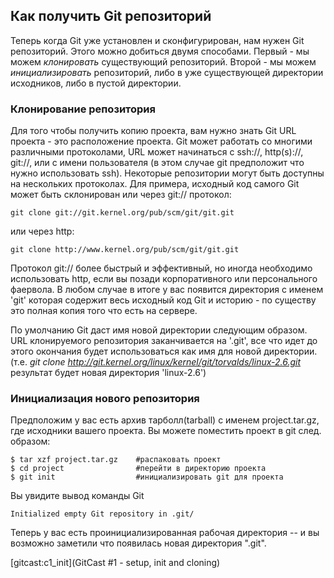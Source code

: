 ## Как получить Git репозиторий ##

Теперь когда Git уже установлен и сконфигурирован, нам нужен Git репозиторий. Этого можно добиться двумя способами. Первый - мы можем *клонировать* существующий репозиторий. Второй - мы можем *инициализировать* репозиторий, либо в уже существующей директории исходников, либо в пустой директории.

### Клонирование репозитория ###

Для того чтобы получить копию проекта, вам нужно знать Git URL проекта - это расположение проекта. Git может работать со многими различными протоколами, URL может начинаться с ssh://, http(s)://, git://, или с имени пользователя (в этом случае git предположит что нужно использовать ssh). Некоторые репозитории могут быть доступны на нескольких протоколах. Для примера, исходный код самого Git может быть склонирован или через git:// протокол:

    git clone git://git.kernel.org/pub/scm/git/git.git

или через http:

    git clone http://www.kernel.org/pub/scm/git/git.git

Протокол git:// более быстрый и эффективный, но иногда необходимо использовать http, если вы позади корпоративного  или персонального фаервола. В любом случае в итоге у вас появится директория с именем 'git' которая содержит весь исходный код Git и историю - по существу это полная копия того что есть на сервере.

По умолчанию Git даст имя новой директории следующим образом. URL клонируемого репозитория заканчивается на '.git', все что идет до этого окончания будет использоваться как имя для новой директории. (т.е. *git clone
http://git.kernel.org/linux/kernel/git/torvalds/linux-2.6.git* результат будет новая директория 'linux-2.6')

### Инициализация нового репозитория ###

Предположим у вас есть архив тарболл(tarball) с именем project.tar.gz, где исходники вашего проекта. Вы можете поместить проект в git след. образом:

    $ tar xzf project.tar.gz    #распаковать проект
    $ cd project				#перейти в директорию проекта
    $ git init					#инициализировать git для проекта

Вы увидите вывод команды Git

    Initialized empty Git repository in .git/

Теперь у вас есть проинициализированная рабочая директория -- и вы возможно заметили что появилась новая директория ".git".

[gitcast:c1_init](GitCast #1 - setup, init and cloning)

